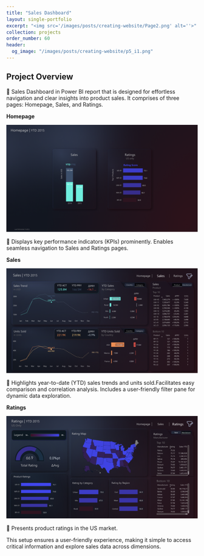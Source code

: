 ```yaml
---
title: "Sales Dashboard"
layout: single-portfolio
excerpt: "<img src='/images/posts/creating-website/Page2.png' alt=''>"
collection: projects
order_number: 60
header: 
  og_image: "/images/posts/creating-website/p5_i1.png"
---
```




## Project Overview

📌 Sales Dashboard in Power BI report that is designed for effortless navigation and clear insights into product sales. It comprises of three pages: Homepage, Sales, and Ratings.


**Homepage**

![](/images/posts/creating-website/Page1.png)

📌 Displays key performance indicators (KPIs) prominently. Enables seamless navigation to Sales and Ratings pages.


**Sales**

![](/images/posts/creating-website/Page2.png)

📌 Highlights year-to-date (YTD) sales trends and units sold.Facilitates easy comparison and correlation analysis. Includes a user-friendly filter pane for dynamic data exploration.



**Ratings**

![](/images/posts/creating-website/Page3.png)

📌 Presents product ratings in the US market.


This setup ensures a user-friendly experience, making it simple to access critical information and explore sales data across dimensions.



<!-- > A brief aside on Git-speak: these periodic indented blocks will explain the terminology that Git uses to help you underst what each Git comm actually does.


To save yourself some time  do this faster, simply press <kbd>Ctrl</kbd>+<kbd>c</kbd>.[^2] -->



<!-- [Link to project on Github](https://github.com/Gauthami25/Spotify-Dashboard/tree/main) -->

